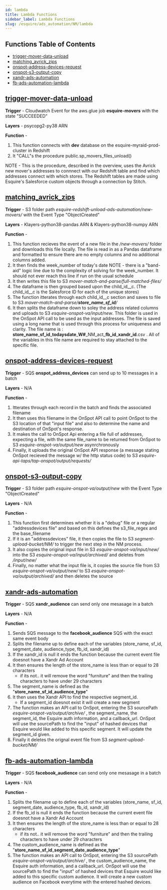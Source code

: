 ```yaml
---
id: lambda
title: Lambda Functions
sidebar_label: Lambda Functions
slug: /esquire/ads_automation/NM/lambda
---
```


## Functions Table of Contents
* [trigger-mover-data-unload](#trigger-mover-data-unload)
* [matching_avrick_zips](#matching_avrick_zips)
* [onspot-address-devices-request](#onspot-address-devices-request)
* [onspot-s3-output-copy](#onspot-s3-output-copy)
* [xandr-ads-automation](#xandr-ads-automation)
* [fb-ads-automation-lambda](#fb-ads-automation-lambda)




## [trigger-mover-data-unload](https://us-east-2.console.aws.amazon.com/lambda/home?region=us-east-2#/functions/trigger-mover-data-unload?tab=configuration) 
**Trigger** -  Cloudwatch Event for the aws.glue job **esquire-movers** with the state "SUCCEEDED"

**Layers** -   psycopg2-py38 ARN

**Function** - 

1. This function connects with **dev** database on the esquire-myraid-prod-cluster in Redshift 
2. It "CALL"s the procedure public.sp_movers_files_unload()

NOTE - This is the procedure, described in the overview, uses the Avrick new mover's addresses to connnect with our Redshift table and find which addresses connect with which stores. The Redshift tables are made using Esquire's Salesforce custom objects through a connection by Stitch. 

## [matching_avrick_zips](https://us-east-2.console.aws.amazon.com/lambda/home?region=us-east-2#/functions/matching_avrick_zips) 
**Trigger** - S3 folder path *esquire-redshift-unload-ads-automation/new-movers/* with the Event Type "ObjectCreated"

**Layers** - Klayers-python38-pandas ARN  &  Klayers-python38-numpy ARN

**Function** -  

1. This function recieves the event of a new file in the */new-movers/* folder and downloads this file locally. The file is read in as a Pandas dataframe and formatted to ensure there are no empty columns and no additional columns added. 
2. It then finds the week_number of today's date 
NOTE - there is a "band-aid" logic line due to the complexity of solving for the week_number. It should not ever reach this line if run on the usual schedule
3. It then writes this file to S3 *mover-match-and-parse/full-matched-files/*
4. The dataframe is then grouped based upon the child_id__c. (The child\_id\__c is the Salesforce ID for each of the unique stores)
5. The function itterates through each child\_id\__c section and saves to file to S3 *mover-match-and-parse/**store\_name**\_**sf\_id**/*
6. It then splits the dataframe down to soley the address related columns and uploads to S3 *esquire-onspot-va/input/new*. This folder is used in the OnSpot API call to be used as the input addresses. The file is saved using a long name that is used through this process for uniqueness and clarity. The file name is : **store\_name**\_**sf\_id**\_**todaysdate**\_**W#**\_NM\_act\_**fb\_id**\_**xandr\_id**.csv . All of the variables in this file name are required to stay attached to the specific file. 



## [onspot-address-devices-request](https://console.aws.amazon.com/lambda/home?region=us-east-1#/functions/onspot-address-devices-request)
**Trigger** - SQS **onspot_address_devices** can send up to 10 messages in a batch

**Layers** - N/A

**Function** - 

1. Itterates through each record in the batch and finds the associated filename
2. It then uses this filename in the OnSpot API call to point OnSpot to the S3 location of that "input file" and also to determine the name and destination of OnSpot's response.
3. It makes the call to OnSpot Api entering a file full of addresses, expecting a file, with the same file_name to be returned from OnSpot to S3 *esquire-onspot-va/output/new* asynrchronously 
4. Finally, it uploads the original OnSpot API response (a message stating OnSpot recieved the message w/ the http status code) to S3 *esquire-api-taps/tap-onspot/output/requests/*


## [onspot-s3-output-copy](https://console.aws.amazon.com/lambda/home?region=us-east-1#/functions/onspot-s3-output-copy)
**Trigger** - S3 folder path *esquire-onspot-va/output/new* with the Event Type "ObjectCreated"

**Layers** - N/A

**Function** - 

1. This function first determines whether it is a "debug" file or a regular "addressdevices file" and based on this defines the s3_file_regex and the base_filename
2. If it is an "addressdevices" file, it then copies the file to S3 *segment-upload-bucket/NM/* to trigger the next step in the NM process. 
3. It also copies the original input file in S3 *esquire-onspot-va/input/new/* into the S3 *esquire-onspot-va/input/archived/* and deletes from */input/new/*
4. Finally, no matter what the input file is, it copies the source file from S3 *esquire-onspot-va/output/new/* to S3 *esquire-onspot-va/output/archived/* and then deletes the source 

## [xandr-ads-automation](https://us-east-2.console.aws.amazon.com/lambda/home?region=us-east-2#/functions/xandr-ads-automation)
**Trigger** - SQS **xandr_audience** can send only one mesasage in a batch 

**Layers** - N/A

**Function** -   

1. Sends SQS message to the **facebook_audience** SQS with the exact same event body
2. Splits the filename up to define each of the variables (store_name, sf_id, segment_date, audience_type, fb_id, xandr_id)
3. If the xandr_id is null it ends the function because the current event file doesnot have a Xandr Ad Account
4. It then ensures the length of the store_name is less than or equal to 28 characters
   - if its not.. it will remove the word "furniture" and then the trailing characters to have under 29 characters
5. The segment_name is defined as the "**store\_name**\_**sf_id**\_**audience\_type**"
6. It then uses the Xandr API to find the respective segment_id.
   - If a segment_id doesnot exist it will create a new segment
7. The function makes an API call to OnSpot, entering the S3 sourcePath *esquire-onspot-va/output/archive/* , the segment_name, the segment_id, the Esquire auth information, and a callback_url. OnSpot will use the sourcePath to find the "input" of hashed devices that Esquire would like added to this specific segment. It will update the segment_id given.
8. Finally it deletes the orignal event file from S3 *segment-upload-bucket/NM/*

## [fb-ads-automation-lambda](https://us-east-2.console.aws.amazon.com/lambda/home?region=us-east-2#/functions/fb-ads-automation-lambda)
**Trigger** - SQS **facebook_audience** can send only one mesasage in a batch 

**Layers** - N/A

**Function** -  

1. Splits the filename up to define each of the variables (store_name, sf_id, segment_date, audience_type, fb_id, xandr_id)
2. If the fb_id is null it ends the function because the current event file doesnot have a Xandr Ad Account
3. It then ensures the length of the store_name is less than or equal to 28 characters
   - if its not.. it will remove the word "furniture" and then the trailing characters to have under 29 characters
4. The custom_audience_name is defined as the "**store\_name**\_**sf\_id**\_**segment\_date**\_**audience\_type**" 
5. The function makes an API call to OnSpot, entering the S3 sourcePath *esquire-onspot-va/output/archive/* , the custom_audience_name, the Esquire auth information, and a callback_url. OnSpot will use the sourcePath to find the "input" of hashed devices that Esquire would like added to this specific custom audience. It will create a new custom audience on Facebook everytime with the entered hashed devices. 


